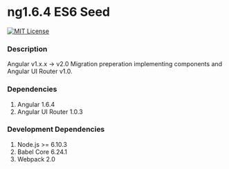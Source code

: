 ng1.6.4 ES6 Seed
=================================
[![MIT License][license-image]][license-url]

### Description
Angular v1.x.x -> v2.0 Migration preperation implementing components and Angular UI Router v1.0.

### Dependencies
1. Angular 1.6.4
2. Angular UI Router 1.0.3

### Development Dependencies
1. Node.js >= 6.10.3
2. Babel Core 6.24.1
3. Webpack 2.0

[license-url]: LICENSE
[license-image]: http://img.shields.io/badge/license-MIT-000000.svg?style=flat-square